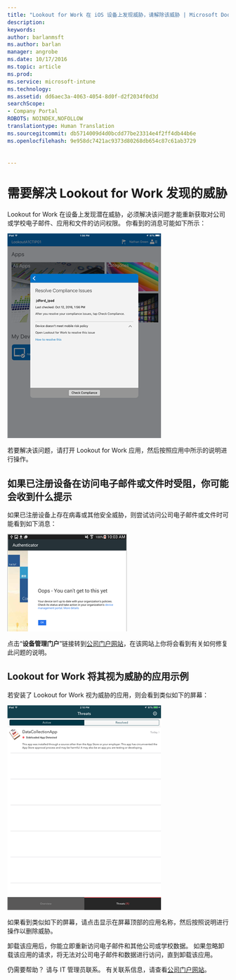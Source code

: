 ```yaml
---
title: "Lookout for Work 在 iOS 设备上发现威胁，请解除该威胁 | Microsoft Docs"
description: 
keywords: 
author: barlanmsft
ms.author: barlan
manager: angrobe
ms.date: 10/17/2016
ms.topic: article
ms.prod: 
ms.service: microsoft-intune
ms.technology: 
ms.assetid: dd6aec3a-4063-4054-8d0f-d2f2034f0d3d
searchScope:
- Company Portal
ROBOTS: NOINDEX,NOFOLLOW
translationtype: Human Translation
ms.sourcegitcommit: db5714009d4d0bcdd77be23314e4f2ff4db44b6e
ms.openlocfilehash: 9e958dc7421ac9373d80268db654c87c61ab3729


---
```


# <a name="you-need-to-resolve-a-threat-found-by-lookout-for-work"></a>需要解决 Lookout for Work 发现的威胁

Lookout for Work 在设备上发现潜在威胁，必须解决该问题才能重新获取对公司或学校电子邮件、应用和文件的访问权限。 你看到的消息可能如下所示： 

![来自 Lookout for Work 的不合规消息](./media/ios-lfw-noncompliant-in-ssp.png)

若要解决该问题，请打开 Lookout for Work 应用，然后按照应用中所示的说明进行操作。

## <a name="what-you-might-see-if-your-enrolled-device-is-blocked-from-accessing-email-or-files"></a>如果已注册设备在访问电子邮件或文件时受阻，你可能会收到什么提示

如果已注册设备上存在病毒或其他安全威胁，则尝试访问公司电子邮件或文件时可能看到如下消息：

![Lookout for Work 错误消息以及指向公司门户网站的链接](./media/lookout-go-to-device-management-portal-android.png)

点击“**设备管理门户**”链接转到[公司门户网站](http://portal.manage.microsoft.com)，在该网站上你将会看到有关如何修复此问题的说明。

## <a name="example-of-an-app-that-lookout-for-work-sees-as-a-threat"></a>Lookout for Work 将其视为威胁的应用示例

若安装了 Lookout for Work 视为威胁的应用，则会看到类似如下的屏幕：

![Lookout for Work 病毒警报消息示例](./media/ios-lfw-threat-example.png)

如果看到类似如下的屏幕，请点击显示在屏幕顶部的应用名称，然后按照说明进行操作以删除威胁。

卸载该应用后，你能立即重新访问电子邮件和其他公司或学校数据。 如果忽略卸载该应用的请求，将无法对公司电子邮件和数据进行访问，直到卸载该应用。

仍需要帮助？ 请与 IT 管理员联系。 有关联系信息，请查看[公司门户网站](http://portal.manage.microsoft.com)。





<!--HONumber=Dec16_HO3-->



